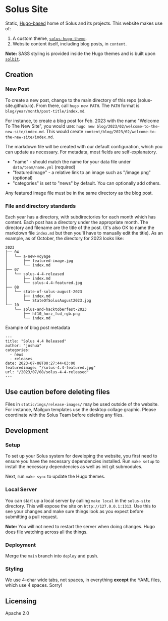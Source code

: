 # Solus Site

Static, [Hugo-based](https://gohugo.io) home of Solus and its projects. This website makes use of:

1. A custom theme, [`solus-hugo-theme`](https://github.com/getsolus/solus-hugo-theme).
2. Website content itself, including blog posts, in `content`.

**Note:** SASS styling is provided inside the Hugo themes and is built upon [`solbit`](https://github.com/getsolus/solbit).

## Creation

### New Post

To create a new post, change to the main directory of this repo (solus-site.github.io).
From there, call `hugo new PATH`. The `PATH` format is `blog/year/month/post-title/index.md`.

For instance, to create a blog post for Feb. 2023 with the name "Welcome To The New Site", you would use: `hugo new blog/2023/02/welcome-to-the-new-site/index.md`.
This would create `content/blog/2023/02/welcome-to-the-new-site/index.md`.

The markdown file will be created with our default configuration, which you can update as necessary. For metadata, most fields are self-explanatory.

- "name" - should match the name for your data file under `data/team/name.yml` (required)
- "featuredimage" - a relative link to an image such as "/image.png" (optional)
- "categories" is set to "news" by default. You can optionally add others.

Any featured image file must be in the same directory as the blog post.

### File and directory standards

Each year has a directory, with subdirectories for each month which has content.
Each post has a directory under the appropriate month. The directory and filename are the title of the post. (It's also OK to name the markdown file `index.md` but then you'll have to manually edit the title).
As an example, as of October, the directory for 2023 looks like:

```
2023
├── 04
│   └── a-new-voyage
│       ├── featured-image.jpg
│       └── index.md
├── 07
│   └── solus-4-4-released
│       ├── index.md
│       └── solus-4.4-featured.jpg
├── 08
│   └── state-of-solus-august-2023
│       ├── index.md
│       └── StateOfSolusAugust2023.jpg
└── 10
    └── solus-and-hacktoberfest-2023
        ├── hf10_horz_fcd_rgb.png
        └── index.md
```

Example of blog post metadata

```
---
title: "Solus 4.4 Released"
author: "joshua"
categories:
  - news
  - releases
date: 2023-07-08T00:27:44+03:00
featuredimage: "/solus-4.4-featured.jpg"
url: "/2023/07/08/solus-4-4-released"
---
```

## Use caution before deleting files

Files  in `static/imgs/release-images/` may be used outside of the website.
For instance, Mailgun templates use the desktop collage graphic. Please coordinate with the Solus Team before deleting any files.

## Development

### Setup

To set up your Solus system for developing the website, you first need to ensure you have the necessary dependencies installed. Run `make setup` to install the necessary dependencies as well as init git submodules.

Next, run `make sync` to update the Hugo themes.

### Local Server

You can start up a local server by calling `make local` in the `solus-site` directory. This will expose the site on `http://127.0.0.1:1313`. Use this to see your changes and make sure things look as you expect before submitting a pull request.

**Note:** You will not need to restart the server when doing changes. Hugo does file watching across all the things.

### Deployment

Merge the `main` branch into `deploy` and push.

### Styling

We use 4-char wide tabs, not spaces, in everything **except** the YAML files, which use 4 spaces. Sorry!

## Licensing

Apache 2.0

